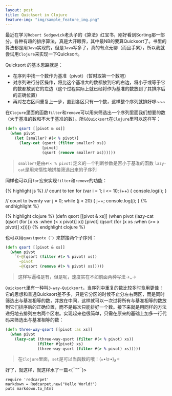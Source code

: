 ```yaml
---
layout: post
title: Quicksort in Clojure
feature-img: "img/sample_feature_img.png"
---
```


最近在学习`Robert Sedgewick`老头子的《算法》红宝书，刚好看到Sorting那一部分。各种有趣的排序算法，真是大开眼界，其中最NB的要算Quicksort了。书里的算法都是用`Java`实现的，但是`Java`写多了，真的有点无聊（而且手累），所以我就尝试用`Clojure`来实现一下Quicksort。

Quicksort 的基本思路就是：<br>
* 在序列中找一个数作为基准（pivot）（暂时取第一个数吧）
* 对序列进行分区操作，将比这个基准大的数都放到它的右边，将小于或等于它的数都放到它的左边（这个过程实际上就已经将作为基准的数放到了其排序后的正确位置）
* 再对左右区间重复上一步，直到各区只有一个数，这样整个序列就排好啰~~~

在`Clojure`里面的函数`filter`和`remove`可以用来筛选出一个序列里面我们想要的数（大于基准的数和不大于基准的数）。所以`Quicksort`在`Clojure`里可以这样写：<br>



``` clojure
(defn qsort [[pivot & xs]]
  (when pivot
    (let [smaller? #(< % pivot)]
      (lazy-cat (qsort (filter smaller? xs))
                [pivot]
                (qsort (remove smaller? xs))))))
```

>`smaller?`是由`#(< % pivot)`定义的一个判断参数是否小于基准的函数
>`lazy-cat`是用来惰性地拼接筛选出来的子序列

同样也可以用`for`宏来实现`filter`和`remove`的功能：<br>

{% highlight js %}
// count to ten
for (var i = 1; i <= 10; i++) {
    console.log(i);
}

// count to twenty
var j = 0;
while (j < 20) {
    j++;
    console.log(j);
}
{% endhighlight %}


{% highlight clojure %}
(defn qsort [[pivot & xs]]
  (when pivot
    (lazy-cat (qsort (for [x xs :when (< x pivot)] x))
              [pivot]
              (qsort (for [x xs :when (>= x pivot)] x)))))
{% endghlight clojure %}

也可以用``quasiquote（`）``来拼接两个子序列：
```clojure
(defn qsort [[pivot & xs]]
  (when pivot
    `(~@(qsort (filter #(> % pivot) xs))
      ~pivot
      ~@(qsort (remove #(> % pivot) xs)))))
```

>这样写逼格是有，但是呢，速度实在不如前面两种写法→_→

`Quicksort`里有一种叫`3-way-Quicksort`，当序列中重复的数比较多时食用更佳！它的思想和普通Quicksort差不多，只是它分区的时候不止分左右两区，而是同时筛选出与基准相等的数，并放在中间，这样就可以一次过将所有与基准相等的数放到它们排序后的正确位置，而不是每次只能排好一个数。接下来就是用同样的方法递归地去排列左右两个区啦。实现起来也很简单，只需在原来的基础上加多一行代码来筛选出与基准相等的数：<br>
```clojure
(defn three-way-qsort [[pivot :as xs]]
  (when pivot
    (lazy-cat (three-way-qsort (filter #(< % pivot) xs))
              (filter #{pivot} xs)
              (three-way-qsort (filter #(> % pivot) xs)))))
```

>在`Clojure`里面，`set`是可以当函数的哦！(๑•̀ㅂ•́)و✧


好了，就这样，就这样水了一篇<(‾︶‾)>


```
require 'redcarpet'
markdown = Redcarpet.new("Hello World!")
puts markdown.to_html
```